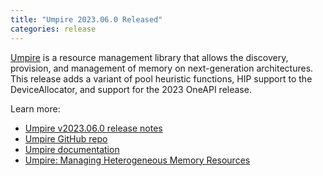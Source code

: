 ```yaml
---
title: "Umpire 2023.06.0 Released"
categories: release
---
```


[Umpire](https://github.com/LLNL/Umpire) is a resource management library that allows the discovery, provision, and management of memory on next-generation architectures. This release adds a variant of pool heuristic functions, HIP support to the DeviceAllocator, and support for the 2023 OneAPI release.

Learn more:

- [Umpire v2023.06.0 release notes](https://github.com/LLNL/Umpire/releases/tag/v2023.06.0)
- [Umpire GitHub repo](https://github.com/LLNL/Umpire)
- [Umpire documentation](https://umpire.readthedocs.io/en/develop/)
- [Umpire: Managing Heterogeneous Memory Resources](https://computing.llnl.gov/projects/umpire)
